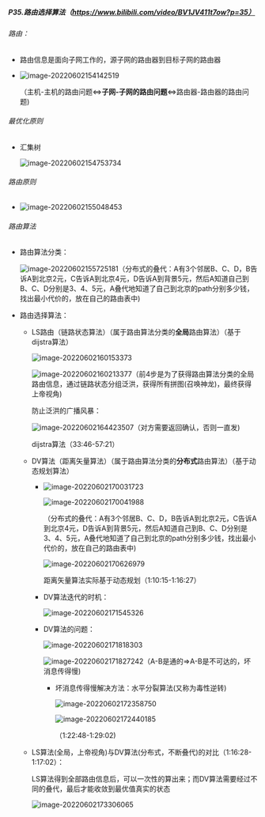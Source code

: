 ##### P35.路由选择算法（https://www.bilibili.com/video/BV1JV411t7ow?p=35）

###### 路由：

- 路由信息是面向子网工作的，源子网的路由器到目标子网的路由器

- ![image-20220602154142519](http://1.15.139.112:5000/static/typoraFigureBed/image-20220602154142519.png)

  （主机-主机的路由问题<=>**子网-子网的路由问题**<=>路由器-路由器的路由问题)

###### 最优化原则

- 汇集树

  ![image-20220602154753734](http://1.15.139.112:5000/static/typoraFigureBed/image-20220602154753734.png)

###### 路由原则

- ![image-20220602155048453](http://1.15.139.112:5000/static/typoraFigureBed/image-20220602155048453.png)

###### 路由算法

- 路由算法分类：

  ![image-20220602155725181](http://1.15.139.112:5000/static/typoraFigureBed/image-20220602155725181.png)（分布式的叠代：A有3个邻居B、C、D，B告诉A到北京2元，C告诉A到北京4元，D告诉A到背景5元，然后A知道自己到B、C、D分别是3、4、5元，A叠代地知道了自己到北京的path分别多少钱，找出最小代价的，放在自己的路由表中)

- 路由选择算法：

  - LS路由（链路状态算法）（属于路由算法分类的**全局**路由算法）（基于dijstra算法）

    ![image-20220602160153373](http://1.15.139.112:5000/static/typoraFigureBed/image-20220602160153373.png)

    ![image-20220602160213377](http://1.15.139.112:5000/static/typoraFigureBed/image-20220602160213377.png)（前4步是为了获得路由算法分类的全局路由信息，通过链路状态分组泛洪，获得所有拼图(召唤神龙)，最终获得上帝视角)

    

    防止泛洪的广播风暴：

    ![image-20220602164423507](http://1.15.139.112:5000/static/typoraFigureBed/image-20220602164423507.png)（对方需要返回确认，否则一直发)

    

    dijstra算法（33:46-57:21）

  - DV算法（距离矢量算法）（属于路由算法分类的**分布式**路由算法）（基于动态规划算法）

    - ![image-20220602170031723](http://1.15.139.112:5000/static/typoraFigureBed/image-20220602170031723.png)

      ![image-20220602170041988](http://1.15.139.112:5000/static/typoraFigureBed/image-20220602170041988.png)

      （分布式的叠代：A有3个邻居B、C、D，B告诉A到北京2元，C告诉A到北京4元，D告诉A到背景5元，然后A知道自己到B、C、D分别是3、4、5元，A叠代地知道了自己到北京的path分别多少钱，找出最小代价的，放在自己的路由表中)

      ![image-20220602170626979](http://1.15.139.112:5000/static/typoraFigureBed/image-20220602170626979.png)

      

      距离矢量算法实际基于动态规划（1:10:15-1:16:27）

    - DV算法迭代的时机：

      ![image-20220602171545326](http://1.15.139.112:5000/static/typoraFigureBed/image-20220602171545326.png)

    - DV算法的问题：

      ![image-20220602171818303](http://1.15.139.112:5000/static/typoraFigureBed/image-20220602171818303.png)

      ![image-20220602171827242](http://1.15.139.112:5000/static/typoraFigureBed/image-20220602171827242.png)（A-B是通的=>A-B是不可达的，坏消息传得慢)

      - 坏消息传得慢解决方法：水平分裂算法(又称为毒性逆转)

        ![image-20220602172358750](http://1.15.139.112:5000/static/typoraFigureBed/image-20220602172358750.png)

        ![image-20220602172440185](http://1.15.139.112:5000/static/typoraFigureBed/image-20220602172440185.png)
        
        （1:22:48-1:29:02)

  - LS算法(全局，上帝视角)与DV算法(分布式，不断叠代)的对比（1:16:28-1:17:02）：

    LS算法得到全部路由信息后，可以一次性的算出来；而DV算法需要经过不同的叠代，最后才能收敛到最优值真实的状态
  
    ![image-20220602173306065](http://1.15.139.112:5000/static/typoraFigureBed/image-20220602173306065.png)